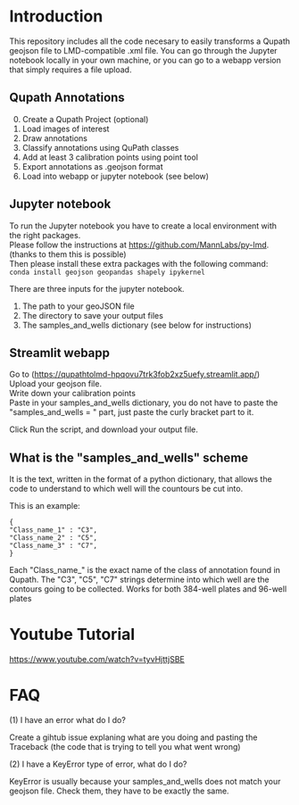 # Introduction

This repository includes all the code necesary to easily transforms a Qupath geojson file to LMD-compatible .xml file.
You can go through the Jupyter notebook locally in your own machine, or you can go to a webapp version that simply requires a file upload.

## Qupath Annotations

0. Create a Qupath Project (optional)
1. Load images of interest
2. Draw annotations
3. Classify annotations using QuPath classes
4. Add at least 3 calibration points using point tool
5. Export annotations as .geojson format
6. Load into webapp or jupyter notebook (see below)

## Jupyter notebook

To run the Jupyter notebook you have to create a local environment with the right packages.  
Please follow the instructions at https://github.com/MannLabs/py-lmd. (thanks to them this is possible)  
Then please install these extra packages with the following command:  
`conda install geojson geopandas shapely ipykernel`

There are three inputs for the jupyter notebook.
1. The path to your geoJSON file
2. The directory to save your output files
3. The samples_and_wells dictionary (see below for instructions)


## Streamlit webapp

Go to (https://qupathtolmd-hpqovu7trk3fob2xz5uefy.streamlit.app/)  
Upload your geojson file.  
Write down your calibration points  
Paste in your samples_and_wells dictionary, you do not have to paste the "samples_and_wells = " part, just paste the curly bracket part to it.  

Click Run the script, and download your output file.


## What is the "samples_and_wells" scheme

It is the text, written in the format of a python dictionary, that allows the code to understand to which well will the countours be cut into. 

This is an example:
```
{   
"Class_name_1" : "C3",  
"Class_name_2" : "C5",  
"Class_name_3" : "C7",  
}  
```
Each "Class_name_" is the exact name of the class of annotation found in Qupath.
The "C3", "C5", "C7" strings determine into which well are the contours going to be collected.
Works for both 384-well plates and 96-well plates


# Youtube Tutorial 

https://www.youtube.com/watch?v=tyvHjttjSBE


# FAQ

(1) I have an error what do I do? 

Create a gihtub issue explaning what are you doing and pasting the Traceback (the code that is trying to tell you what went wrong)

(2) I have a KeyError type of error, what do I do? 

KeyError is usually because your samples_and_wells does not match your geojson file.
Check them, they have to be exactly the same.
